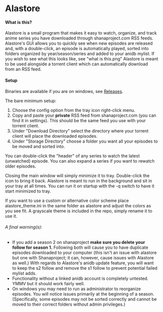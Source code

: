 # Alastore

#### What is this?
Alastore is a small program that makes it easy to watch, organize, and track anime series you have downloaded through shanaproject.com RSS feeds. Alastore's GUI allows you to quickly see when new episodes are released and, with a double-click, an
episode is automatically played, sorted into folders organized by year/season/series and added to your anidb mylist.
If you wish to see what this looks like, see "what is this.png"
Alastore is meant to be used alongside a torrent client which can automatically download from an RSS feed.

#### Setup
Binaries are available if you are on windows, see [Releases](https://github.com/NeverDecaf/Alastore/releases/latest).

The bare minimum setup:
  1. Choose the config option from the tray icon right-click menu.  
  2. Copy and paste your **private** RSS feed from shanaproject.com (you can find it in settings). This should be the same feed you use with your torrent client.  
  3. Under "Download Directory" select the directory where your torrent client will place the downloaded episodes.  
  4. Under "Storage Directory" choose a folder you want all your episodes to be moved and sorted into.

You can double-click the "header" of any series to watch the latest (unwatched) episode. You can also expand a series if you want to rewatch older episodes.

Closing the main window will simply minimize it to tray. Double-click the icon to bring it back. Alastore is meant to run in the background and sit in your tray at all times. You can run it on startup with the -q switch to have it start minimized to tray.

If you want to use a custom or alternative color scheme place alastore_theme.ini in the same folder as alastore and adjust the colors as you see fit. A grayscale theme is included in the repo, simply rename it to use it.

###### A final warning(s):
* If you add a season 2 on shanaproject **make sure you delete your follow for season 1.** Following both will cause you to have duplicate episodes downloaded to your computer (this isn't an issue with alastore but one with Shanaproject; it can, however, cause issues with Alastore as well.) With regards to Alastore's anidb update feature, you will want to keep the s2 follow and remove the s1 follow to prevent potential failed mylist adds.
* Functionality without a linked anidb account is completely untested. YMMV but it should work fairly well.
* On windows you may need to run as administrator to reorganize episodes. You will notice issues primarily at the beginning of a season. (Specifically, some episodes may not be sorted correctly and cannot be moved to their correct folders without admin privileges.)